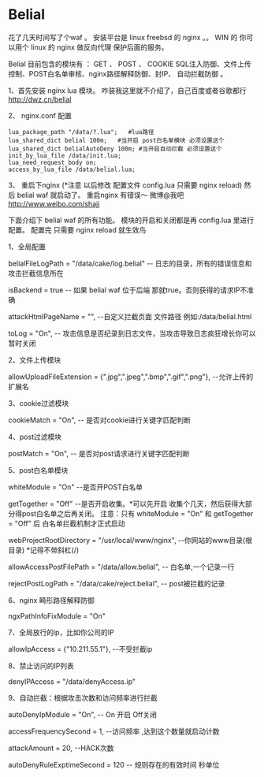 Belial
======

花了几天时间写了个waf 。 安装平台是 linux  freebsd 的 nginx 。。 WIN 的 你可以用个 linux 的 nginx 做反向代理 保护后面的服务。

Belial 目前包含的模块有 ： GET 、 POST 、 COOKIE SQL注入防御、文件上传控制、POST白名单审核、nginx路径解释防御、封IP、
自动拦截防御 。 


1、首先安装 nginx lua 模块。 咋装我这里就不介绍了，自己百度或者谷歌都行  http://dwz.cn/belial

2、 nginx.conf 配置

    lua_package_path "/data/?.lua";   #lua路径  
    lua_shared_dict belial 100m;   #当开启 post白名单模块 必须设置这个
    lua_shared_dict belialAutoDeny 100m; #当开启自动拦截 必须设置这个
    init_by_lua_file /data/init.lua;  
    lua_need_request_body on;
    access_by_lua_file /data/belial.lua;
    

3、 重启下nginx (*注意  以后修改 配置文件 config.lua  只需要 nginx reload) 然后 belial waf 就启动了。 重启nginx 有错误～ 微博@我吧
http://www.weibo.com/shajj 







下面介绍下 belial waf 的所有功能。 模块的开启和关闭都是再  config.lua 里进行配置。 配置完 只需要 nginx reload 就生效鸟


1、全局配置

belialFileLogPath = "/data/cake/log.belial"   -- 日志的目录，所有的错误信息和攻击拦截信息所在

isBackend = true  -- 如果 belial waf 位于后端 那就true。否则获得的请求IP不准确

attackHtmlPageName = "", --自定义拦截页面 文件路径  例如:/data/belial.html

toLog = "On", -- 攻击信息是否纪录到日志文件，当攻击导致日志疯狂增长你可以暂时关闭




2、文件上传模块

allowUploadFileExtension = {".jpg",".jpeg",".bmp",".gif",".png"}, --允许上传的扩展名




3、cookie过滤模块

cookieMatch = "On",  -- 是否对cookie进行关键字匹配判断



4、post过滤模块

postMatch   = "On",   -- 是否对post请求进行关键字匹配判断



5、post白名单模块

whiteModule = "On"  --是否开POST白名单

getTogether = "Off"  --是否开启收集。*可以先开启 收集个几天，然后获得大部分得post白名单之后再关闭。
注意：只有 whiteModule = "On" 和 getTogether = "Off" 后 白名单拦截机制才正式启动

webProjectRootDirectory = "/usr/local/www/nginx", --你网站的www目录(根目录) *记得不带斜杠(/)

allowAccessPostFilePath = "/data/allow.belial", -- 白名单,一个记录一行

rejectPostLogPath = "/data/cake/reject.belial", -- post被拦截的记录



6、nginx 畸形路径解释防御

ngxPathInfoFixModule = "On"



7、全局放行的ip，比如你公司的IP

allowIpAccess = {"10.211.55.1"}, --不受拦截ip



8、禁止访问的IP列表

denyIPAccess = "/data/denyAccess.ip"



9、自动拦截：根据攻击次数和访问频率进行拦截

autoDenyIpModule = "On", -- On 开启   Off关闭

accessFrequencySecond = 1, --访问频率 ,达到这个数量就启动计数

attackAmount = 20, --HACK次数

autoDenyRuleExptimeSecond = 120 -- 规则存在的有效时间 秒单位



